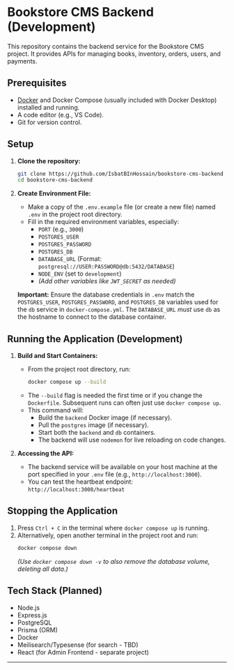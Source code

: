 # Bookstore CMS Backend (Development)

This repository contains the backend service for the Bookstore CMS project. It provides APIs for managing books, inventory, orders, users, and payments.

## Prerequisites

- [Docker](https://www.docker.com/products/docker-desktop/) and Docker Compose (usually included with Docker Desktop) installed and running.
- A code editor (e.g., VS Code).
- Git for version control.

## Setup

1.  **Clone the repository:**

    ```bash
    git clone https://github.com/IsbatBInHossain/bookstore-cms-backend
    cd bookstore-cms-backend
    ```

2.  **Create Environment File:**

    - Make a copy of the `.env.example` file (or create a new file) named `.env` in the project root directory.
    - Fill in the required environment variables, especially:
      - `PORT` (e.g., `3000`)
      - `POSTGRES_USER`
      - `POSTGRES_PASSWORD`
      - `POSTGRES_DB`
      - `DATABASE_URL` (Format: `postgresql://USER:PASSWORD@db:5432/DATABASE`)
      - `NODE_ENV` (set to `development`)
      - _(Add other variables like `JWT_SECRET` as needed)_

    **Important:** Ensure the database credentials in `.env` match the `POSTGRES_USER`, `POSTGRES_PASSWORD`, and `POSTGRES_DB` variables used for the `db` service in `docker-compose.yml`. The `DATABASE_URL` _must_ use `db` as the hostname to connect to the database container.

## Running the Application (Development)

1.  **Build and Start Containers:**

    - From the project root directory, run:
      ```bash
      docker compose up --build
      ```
    - The `--build` flag is needed the first time or if you change the `Dockerfile`. Subsequent runs can often just use `docker compose up`.
    - This command will:
      - Build the `backend` Docker image (if necessary).
      - Pull the `postgres` image (if necessary).
      - Start both the `backend` and `db` containers.
      - The backend will use `nodemon` for live reloading on code changes.

2.  **Accessing the API:**
    - The backend service will be available on your host machine at the port specified in your `.env` file (e.g., `http://localhost:3000`).
    - You can test the heartbeat endpoint: `http://localhost:3000/heartbeat`

## Stopping the Application

1.  Press `Ctrl + C` in the terminal where `docker compose up` is running.
2.  Alternatively, open another terminal in the project root and run:
    ```bash
    docker compose down
    ```
    _(Use `docker compose down -v` to also remove the database volume, deleting all data.)_

## Tech Stack (Planned)

- Node.js
- Express.js
- PostgreSQL
- Prisma (ORM)
- Docker
- Meilisearch/Typesense (for search - TBD)
- React (for Admin Frontend - separate project)

---
